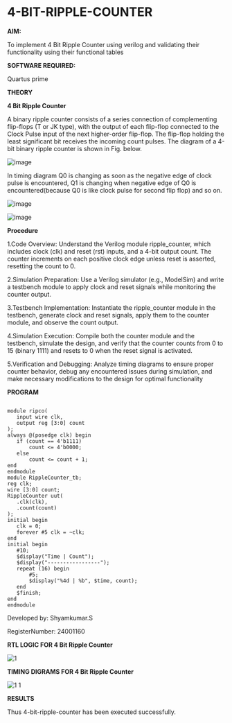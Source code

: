 # 4-BIT-RIPPLE-COUNTER

**AIM:**

To implement  4 Bit Ripple Counter using verilog and validating their functionality using their functional tables

**SOFTWARE REQUIRED:**

Quartus prime

**THEORY**

**4 Bit Ripple Counter**

A binary ripple counter consists of a series connection of complementing flip-flops (T or JK type), with the output of each flip-flop connected to the Clock Pulse input of the next higher-order flip-flop. The flip-flop holding the least significant bit receives the incoming count pulses. The diagram of a 4-bit binary ripple counter is shown in Fig. below.

![image](https://github.com/naavaneetha/4-BIT-RIPPLE-COUNTER/assets/154305477/cb4b74d4-31ab-4359-95d0-d22e67daba13)

In timing diagram Q0 is changing as soon as the negative edge of clock pulse is encountered, Q1 is changing when negative edge of Q0 is encountered(because Q0 is like clock pulse for second flip flop) and so on.

![image](https://github.com/naavaneetha/4-BIT-RIPPLE-COUNTER/assets/154305477/a573a7d6-014e-4e54-93e6-e2ac9530960b)

![image](https://github.com/naavaneetha/4-BIT-RIPPLE-COUNTER/assets/154305477/85e1958a-2fc1-49bb-9a9f-d58ccbf3663c)

**Procedure**

1.Code Overview: Understand the Verilog module ripple_counter, which includes clock (clk) and reset (rst) inputs, and a 4-bit output count. The counter increments on each positive clock edge unless reset is asserted, resetting the count to 0.

2.Simulation Preparation: Use a Verilog simulator (e.g., ModelSim) and write a testbench module to apply clock and reset signals while monitoring the counter output.

3.Testbench Implementation: Instantiate the ripple_counter module in the testbench, generate clock and reset signals, apply them to the counter module, and observe the count output.

4.Simulation Execution: Compile both the counter module and the testbench, simulate the design, and verify that the counter counts from 0 to 15 (binary 1111) and resets to 0 when the reset signal is activated.

5.Verification and Debugging: Analyze timing diagrams to ensure proper counter behavior, debug any encountered issues during simulation, and make necessary modifications to the design for optimal functionality

**PROGRAM**

```

module ripco(
   input wire clk, 
   output reg [3:0] count 
);
always @(posedge clk) begin
   if (count == 4'b1111) 
       count <= 4'b0000;
   else
       count <= count + 1;
end
endmodule
module RippleCounter_tb;
reg clk;
wire [3:0] count;
RippleCounter uut(
   .clk(clk),
   .count(count)
);
initial begin
   clk = 0;
   forever #5 clk = ~clk; 
end
initial begin
   #10;
   $display("Time | Count");
   $display("-----------------");
   repeat (16) begin
       #5; 
       $display("%4d | %b", $time, count);
   end
   $finish;
end
endmodule

```

 Developed by: Shyamkumar.S
 
 RegisterNumber: 24001160

**RTL LOGIC FOR 4 Bit Ripple Counter**

![1](https://github.com/user-attachments/assets/f4584269-df73-4f49-b2fc-ddf02b4eeaab)

**TIMING DIGRAMS FOR 4 Bit Ripple Counter**

![1 1](https://github.com/user-attachments/assets/ff06923d-d9a9-49c2-bdd6-724f6c5f7fd8)

**RESULTS**

Thus 4-bit-ripple-counter has been executed successfully.
